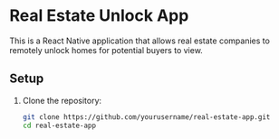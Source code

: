 # Real Estate Unlock App

This is a React Native application that allows real estate companies to remotely unlock homes for potential buyers to view.

## Setup

1. Clone the repository:
   ```bash
   git clone https://github.com/yourusername/real-estate-app.git
   cd real-estate-app